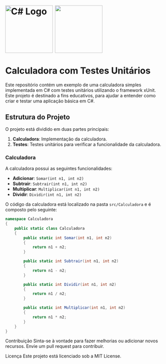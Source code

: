 # <img src="https://upload.wikimedia.org/wikipedia/commons/4/4f/Csharp_Logo.png" alt="C# Logo" width="150" style="vertical-align: middle;"/> <img src="https://avatars.githubusercontent.com/u/2092016?s=200&v=4" width="150" style="vertical-align: middle;"/>

# Calculadora com Testes Unitários

Este repositório contém um exemplo de uma calculadora simples implementada em C# com testes unitários utilizando o framework xUnit. Este projeto é destinado a fins educativos, para ajudar a entender como criar e testar uma aplicação básica em C#.

## Estrutura do Projeto

O projeto está dividido em duas partes principais:
1. **Calculadora**: Implementação da calculadora.
2. **Testes**: Testes unitários para verificar a funcionalidade da calculadora.

### Calculadora

A calculadora possui as seguintes funcionalidades:
- **Adicionar**: `Somar(int n1, int n2)`
- **Subtrair**: `Subtrair(int n1, int n2)`
- **Multiplicar**: `Multiplicar(int n1, int n2)`
- **Dividir**: `Dividir(int n1, int n2)`

O código da calculadora está localizado na pasta `src/Calculadora` e é composto pelo seguinte:

```csharp
namespace Calculadora
{
    public static class Calculadora
    {
        public static int Somar(int n1, int n2)
        {
            return n1 + n2;
        }

        public static int Subtrair(int n1, int n2)
        {
            return n1 - n2;
        }

        public static int Dividir(int n1, int n2)
        {
            return n1 / n2;
        }

        public static int Multiplicar(int n1, int n2)
        {
            return n1 * n2;
        }
    }
}
```
Contribuição
Sinta-se à vontade para fazer melhorias ou adicionar novos recursos. Envie um pull request para contribuir.

Licença
Este projeto está licenciado sob a MIT License.

